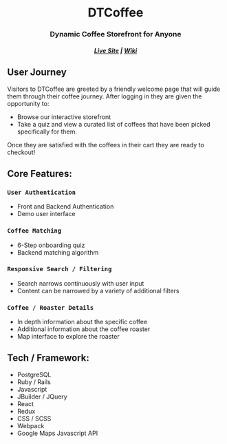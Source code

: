 <h1 align="center" > DTCoffee </h1>
<h3 align="center"> Dynamic Coffee Storefront for Anyone </h3>
<h5 align="center">
<a href=https://dtcoffee.herokuapp.com/#/>Live Site</a> | <a href=https://dtcoffee.herokuapp.com/#/>Wiki</a>
</h5>

## User Journey
Visitors to DTCoffee are greeted by a friendly welcome page that will guide them through their coffee journey. After logging in they are given the opportunity to: 
* Browse our interactive storefront
* Take a quiz and view a curated list of coffees that have been picked specifically for them.

Once they are satisfied with the coffees in their cart they are ready to checkout!

## Core Features:
    
### `User Authentication`
* Front and Backend Authentication
* Demo user interface
### `Coffee Matching`
* 6-Step onboarding quiz
* Backend matching algorithm
### `Responsive Search / Filtering`
* Search narrows continuously with user input
* Content can be narrowed by a variety of additional filters
### `Coffee / Roaster Details`
* In depth information about the specific coffee
* Additional information about the coffee roaster
* Map interface to explore the roaster

## Tech / Framework:
* PostgreSQL
* Ruby / Rails
* Javascript
* JBuilder / JQuery
* React
* Redux
* CSS / SCSS
* Webpack
* Google Maps Javascript API

